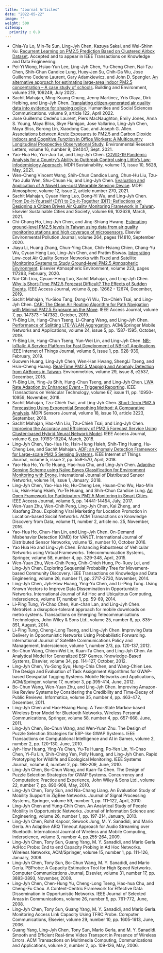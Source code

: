 ```yaml
---
title: "Journal Articles"
date: "2022-05-22"
image: ""
weight: 500
sitemap:
  priority : 0.8
---
```


- Chia-Yu Lo, Min-Te Sun, Ling-Jyh Chen, Kazuya Sakai, and Wei-Shinn Ku. [Recurrent Learning on PM2.5 Prediction Based on Clustered Airbox Dataset](https://doi.org/10.1109/TKDE.2020.3047634). Accepted and to appear in IEEE Transactions on Knowledge and Data Engineering.
- Pei-Yi Wong, Hsiao-Yun Lee, Ling-Jyh Chen, Yu-Cheng Chen, Nai-Tzu Chen, Shih-Chun Candice Lung, Huey-Jen Su, Chih-Da Wu, Jose Guillermo Cedeno Laurent, Gary Adamkiewicz, and John D. Spengler. [An alternative approach for estimating large-area indoor PM2.5 concentration – A case study of schools](https://doi.org/10.1016/j.buildenv.2022.109249). Building and Environment, volume 219, 109249, July 2022. 
- Sachit Mahajan, Ming-Kuang Chung, Jenny Martinez, Yris Olaya, Dirk Helbing, and Ling-Jyh Chen. [Translating citizen-generated air quality data into evidence for shaping policy](https://doi.org/10.1057/s41599-022-01135-2). Humanities and Social Sciences Communications. volume 9, article 122, April 2022.
- Jose Guillermo Cedeño Laurent, Piers MacNaughton, Emily Jones, Anna S. Young, Maya Bliss, Skye Flanigan, Jose Vallarino, Ling-Jyh Chen, Maya Bliss, Borong Lin, Xiaodong Cao, and Joseph G. Allen. [Associations between Acute Exposures to PM2.5 and Carbon Dioxide Indoors and Cognitive Function in Office Workers: A Multicountry Longitudinal Prospective Observational Study](https://doi.org/10.1088/1748-9326/ac1bd8). Environmental Research Letters, volume 16, number 9, 094047, Sept. 2021.
- Yao-Hua Ho, Yun-Juo Tai, and Ling-Jyh Chen. [COVID-19 Pandemic Analysis for a Country’s Ability to Outbreak Control using Little’s Law: Infodemiology Approach](https://doi.org/10.3390/su13105628). MDPI Sustainability, volume 13, issue 10, 5628, May, 2021.
- Wen-Cheng Vincent Wang, Shih-Chun Candice Lung, Chun-Hu Liu, Tzu-Yao Julia Wen, Shu-Chuan Hu, and Ling-Jyh Chen. [Evaluation and Application of A Novel Low-cost Wearable Sensing Device](https://doi.org/10.3390/atmos12020270). MDPI Atmosphere, volume 12, issue 2, article number 270, 2021.
- Sachit Mahajan, Cyuan Heng Luo, Dong-Yi Wu, and Ling-Jyh Chen. [From Do-It-Yourself (DIY) to Do-It-Together (DIT): Reflections on Designing a Citizen Driven Air Quality Monitoring Framework in Taiwan](https://doi.org/10.1016/j.scs.2020.102628). Elsevier Sustainable Cities and Society, volume 66, 102628, March, 2021.
- Chi-Chang Ho, Ling-Jyh Chen, and Jing-Shiang Hwang. [Estimating ground-level PM2.5 levels in Taiwan using data from air quality monitoring stations and high coverage of microsensors](https://doi.org/10.1016/j.envpol.2020.114810). Elsevier Environmental Pollution Journal, volume 264, pages 114810, September 2020. 
- Jiayu Li, Huang Zhang, Chun-Ying Chao, Chih-Hsiang Chien, Chang-Yu Wu, Cyuan Heng Luo, Ling-Jyh Chen, and Pratim Biswas. [Integrating Low-cost Air Quality Sensor Networks with Fixed and Satellite Monitoring Systems to Study Ground-level PM2.5 Atmospheric Environment](https://doi.org/10.1016/j.atmosenv.2020.117293). Elsevier Atmospheric Environment, volume 223, pages 117293, February, 2020. 
- Nai-Cih Liou, Cyuan-Heng Luo, Sachit Mahajan, and Ling-Jyh Chen. [Why Is Short-Time PM2.5 Forecast Difficult? The Effects of Sudden Events](https://dx.doi.org/10.1109/ACCESS.2019.2963341). IEEE Access Journal, volume 8, pp. 12662 - 12674, December, 2019.
- Sachit Mahajan, Yu-Siou Tang, Dong-Yi Wu, Tzu-Chieh Tsai, and Ling-Jyh Chen. [CAR: The Clean Air Routing Algorithm for Path Navigation with Minimal PM2.5 Exposure on the Move](https://dx.doi.org/10.1109/ACCESS.2019.2946419). IEEE Access Journal, volume 7, pp. 147373 - 147382, October, 2019. 
- Yi-Bing Lin, Hung-Chun Tseng, Li-Chang Wang, and Ling-Jyh Chen. [Performance of Splitting LTE-WLAN Aggregation](https://doi.org/10.1007/s11036-018-1179-8). ACM/Springer Mobile Networks and Applications, volume 24, issue 5, pp. 1587-1595, October, 2019. 
- Yi-Bing Lin, Hung-Chun Tseng, Yun-Wei Lin, and Ling-Jyh Chen. [NB-IoTtalk: A Service Platform for Fast Development of NB-IoT Applications](https://dx.doi.org/10.1109/JIOT.2018.2865583). IEEE Internet of Things Journal, volume 6, issue 1, pp. 928-939, February, 2019. 
- Guowen Huang, Ling-Jyh Chen, Wen-Han Hwang, ShengLi Tzeng, and Hsin-Cheng Huang. [Real-Time PM2.5 Mapping and Anomaly Detection from AirBoxes in Taiwan](https://dx.doi.org/10.1002/env.2537). Environmetrics, volume 29, issue 8, e2537, December, 2018. 
- Yi-Bing Lin, Ying-Ju Shih, Hung-Chun Tseng, and Ling-Jyh Chen. [LWA Rate Adaption by Enhanced Event - Triggered Reporting](https://dx.doi.org/10.1109/TVT.2018.2865782). IEEE Transactions on Vehicular Technology, volume 67, issue 11, pp. 10950-10959, November, 2018. 
- Sachit Mahajan, Tzu-Chieh Tsai, and Ling-Jyh Chen. [Short-Term PM2.5 Forecasting Using Exponential Smoothing Method: A Comparative Analysis](https://dx.doi.org/10.3390/s18103223). MDPI Sensors Journal, volume 18, issue 10, article 3223, September, 2018. 
- Sachit Mahajan, Hao-Min Liu, Tzu-Chieh Tsai, and Ling-Jyh Chen. [Improving the Accuracy and Efficiency of PM2.5 Forecast Service Using Cluster-based Hybrid Neural Network Model](https://dx.doi.org/10.1109/ACCESS.2018.2820164). IEEE Access Journal, volume 6, pp. 19193-19204, March, 2018.  
- Ling-Jyh Chen, Yao-Hua Ho, Hsin-Hung Hsieh, Shih-Ting Huang, Hu-Cheng Lee, and Sachit Mahajan. [ADF: an Anomaly Detection Framework for Large-scale PM2.5 Sensing Systems](https://dx.doi.org/10.1109/JIOT.2017.2766085). IEEE Internet of Things Journal, volume 5, issue 2, pp. 559-570, April, 2018.  
- Yao-Hua Ho, Yu-Te Huang, Hao-hua Chu, and Ling-Jyh Chen. [Adaptive Sensing Scheme using Naïve Bayes Classification for Environment Monitoring with Drone](https://doi.org/10.1177/1550147718756036). International Journal of Distributed Sensor Networks, volume 14, issue 1, January, 2018. 
- Ling-Jyh Chen, Yao-Hua Ho, Hu-Cheng Lee, Hsuan-Cho Wu, Hao-Min Liu, Hsin-Hung Hsieh, Yu-Te Huang, and Shih-Chun Candice Lung. [An Open Framework for Participatory PM2.5 Monitoring in Smart Cities](https://dx.doi.org/10.1109/ACCESS.2017.2723919). IEEE Access Journal, volume 5, pp. 14441-14454, July, 2017.  
- Wen-Yuan Zhu, Wen-Chih Peng, Ling-Jyh Chen, Kai Zheng, and Xiaofang Zhou. Exploiting Viral Marketing for Location Promotion in Location-based Social Networks. ACM Transactions on Knowledge Discovery from Data, volume 11, number 2, article no. 25, November, 2016. 
- Yao-Hua Ho, Chun-Han Lin, and Ling-Jyh Chen. On-Demand Misbehavior Detection (OMD) for VANET. International Journal of Distributed Sensor Networks, volume 12, number 10, October 2016. 
- Yao Hua Ho and Ling-Jyh Chen. Enhancing Robustness of Vehicular Networks using Virtual Frameworks. Telecommunication Systems, Springer, volume 58, number 4, pp. 329-348, April, 2015. 
- Wen-Yuan Zhu, Wen-Chih Peng, Chih-Chieh Hung, Po-Ruey Lei, and Ling-Jyh Chen. Exploring Sequential Probability Tree for Movement-based Community Discovery. IEEE Transactions on Knowledge and Data Engineering, volume 26, number 11, pp. 2717-2730, November, 2014. 
- Ling-Jyh Chen, Jyh-How Huang, Ying-Yu Chen, and Li-Ping Tung. Using Known Vectors to Improve Data Dissemination in Opportunistic Networks. International Journal of Ad Hoc and Ubiquitous Computing, Inderscience, volume 17, number 1, pp. 59-69, 2014.  
- Li-Ping Tung, Yi-Chao Chen, Kun-chan Lan, and Ling-Jyh Chen. MetroNet: a disruption-tolerant approach for mobile downloads on metro systems. Transactions on Emerging Telecommunications Technologies, John Wiley & Sons Ltd., volume 25, number 8, pp. 835-851, August, 2014.  
- Li-Ping Tung, Cheng-Long Tseng, and Ling-Jyh Chen. Improving Data Delivery in Opportunistic Networks Using Probabilistic Forwarding. International Journal of Satellite Communications Policy and Management, Inderscience, volume 1, number 2/3, pp. 120-137, 2012. 
- Bo-Chun Wang, Chien-Wei Lin, Kuan-Ta Chen, and Ling-Jyh Chen. An Analytical Model for Generalized ESP Games. Knowledge-Based Systems, Elsevier, volume 34, pp. 114-127, October, 2012.  
- Ling-Jyh Chen, Yu-Song Syu, Hung-Chia Chen, and Wang-Chien Lee. The Design and Evaluation of Task Assignment Algorithms for GWAP-based Geospatial Tagging Systems. Mobile Networks and Applications, ACM/Springer, volume 17, number 3, pp.395-414, June, 2012.  
- Bo-Chun Wang, Wen-Yuan Zhu, and Ling-Jyh Chen. Improving Amazon-like Review Systems by Considering the Credibility and Time-Decay of Public Reviews. Informatica, volume 35, number 4, pp. 463-472, December, 2011. 
- Ling-Jyh Chen and Hao-Hsiang Hung. A Two-State Markov-based Wireless Error Model for Bluetooth Networks. Wireless Personal Communications, Springer, volume 58, number 4, pp. 657-668, June, 2011.  
- Ling-Jyh Chen, Bo-Chun Wang, and Wen-Yuan Zhu. The Design of Puzzle Selection Strategies for ESP-like GWAP Systems. IEEE Transactions on Computational Intelligence and AI in Games, volume 2, number 2, pp. 120-130, June, 2010.  
- Jyh-How Huang, Ying-Yu Chen, Yu-Te Huang, Po-Yen Lin, Yi-Chao Chen, Yi-Fu Lin, Shih-Ching Yen, Polly Huang, and Ling-Jyh Chen. Rapid Prototyping for Wildlife and Ecological Monitoring. IEEE Systems Journal, volume 4, number 2, pp. 198-209, June, 2010.  
- Ling-Jyh Chen, Bo-Chun Wang, and Kuan-Ta Chen. The Design of Puzzle Selection Strategies for GWAP Systems. Concurrency and Computation: Practice and Experience, John Wiley & Sons Ltd., volume 22, number 7, pp. 890-908, May, 2010.  
- Ling-Jyh Chen, Tony Sun, and Nia-Chang Liang. An Evaluation Study of Mobility Support in ZigBee Networks. Journal of Signal Processing Systems, Springer, volume 59, number 1, pp. 111-122, April, 2010.  
- Ling-Jyh Chen and Yung-Chih Chen. An Analytical Study of People Mobility in Opportunistic Networks. Journal of Information Science and Engineering, volume 26, number 1, pp. 197-214, January, 2010. 
- Ling-Jyh Chen, Rohit Kapoor, Sewook Jung, M. Y. Sanadidi, and Mario Gerla. An Adaptive ARQ Timeout Approach for Audio Streaming over Bluetooth. International Journal of Wireless and Mobile Computing, Inderscience, volume 3, number 4, pp.255-264, 2009.  
- Ling-Jyh Chen, Tony Sun, Guang Yang, M. Y. Sanadidi, and Mario Gerla. AdHoc Probe: End to end Capacity Probing in Ad Hoc Networks. Wireless Networks, ACM/Springer, volume 15, number 1, pp. 111-126, January, 2009.  
- Ling-Jyh Chen, Tony Sun, Bo-Chun Wang, M. Y. Sanadidi, and Mario Gerla. PBProbe: A Capacity Estimation Tool for High Speed Networks. Computer Communications Journal, Elsevier, volume 31, number 17, pp. 3883-3893, November, 2008.  
- Ling-Jyh Chen, Chen-Hung Yu, Cheng-Long Tseng, Hao-hua Chu, and Cheng-Fu Chou. A Content-Centric Framework for Effective Data Dissemination in Opportunistic Networks. IEEE Journal of Selected Areas in Communications, volume 26, number 5, pp. 761-772, June, 2008.  
- Ling-Jyh Chen, Tony Sun, Guang Yang, M. Y. Sanadidi, and Mario Gerla. Monitoring Access Link Capacity Using TFRC Probe. Computer Communications, Elsevier, volume 29, number 10, pp. 1605-1613, June, 2006.  
- Guang Yang, Ling-Jyh Chen, Tony Sun, Mario Gerla, and M. Y. Sanadidi. Smooth and Efficient Real-time Video Transport in Presence of Wireless Errors. ACM Transactions on Multimedia Computing, Communications and Applications, volume 2, number 2, pp. 109-126, May, 2006. 
